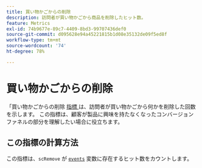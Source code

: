 ```yaml
---
title: 買い物かごからの削除
description: 訪問者が買い物かごから商品を削除したヒット数。
feature: Metrics
exl-id: 74b9677e-89c7-4409-8bd3-99707436def0
source-git-commit: d095628e94a45221815b1d08e35132de09f5ed8f
workflow-type: tm+mt
source-wordcount: '74'
ht-degree: 78%

---
```


# 買い物かごからの削除

「買い物かごからの削除 [ 指標 ](overview.md) は、訪問者が買い物かごから何かを削除した回数を示します。 この指標は、顧客が製品に興味を持たなくなったコンバージョンファネルの部分を理解したい場合に役立ちます。

## この指標の計算方法

この指標は、`scRemove` が [`events`](/help/implement/vars/page-vars/events/events-overview.md) 変数に存在するヒット数をカウントします。
